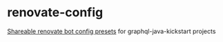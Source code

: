 # renovate-config
[Shareable renovate bot config presets](https://docs.renovatebot.com/config-presets/) for graphql-java-kickstart projects
